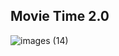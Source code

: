 ## Movie Time 2.0
![images (14)](https://user-images.githubusercontent.com/107612506/175198481-e187b645-3074-48e5-8555-a2a95b5c6864.jpeg)
